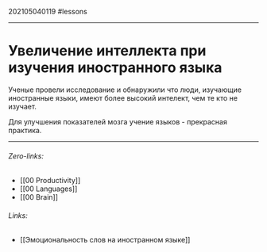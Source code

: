202105040119
#lessons 
___
# Увеличение интеллекта при изучения иностранного языка
Ученые провели исследование и обнаружили что люди, изучающие иностранные языки, имеют более высокий интелект, чем те кто не изучает.
	
Для улучшения показателей мозга учение языков - прекрасная практика.
___
###### Zero-links:
- [[00 Productivity]]
- [[00 Languages]]
- [[00 Brain]]
###### Links:
- [[Эмоциональность слов на иностранном языке]]